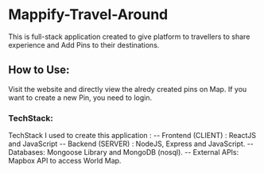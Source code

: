 # Mappify-Travel-Around
This is full-stack application created to give platform to travellers to share experience and Add Pins to their destinations. 

## How to Use:
Visit the website and directly view the alredy created pins on Map. If you want to create a new Pin, you need to login.

### TechStack: 
TechStack I used to create this application :
-- Frontend (CLIENT) : ReactJS and JavaScript
-- Backend (SERVER) : NodeJS, Express and JavaScript.
-- Databases: Mongoose Library and MongoDB (nosql). 
-- External APIs: Mapbox API to access World Map.
